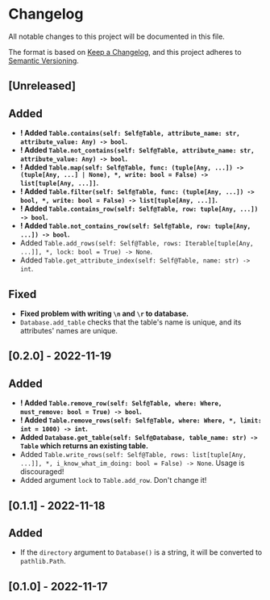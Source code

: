 # Changelog

All notable changes to this project will be documented in this file.

The format is based on [Keep a Changelog](https://keepachangelog.com/en/1.0.0/), and this project adheres to [Semantic Versioning](https://semver.org/spec/v2.0.0.html).

## [Unreleased]

## Added

- **! Added `Table.contains(self: Self@Table, attribute_name: str, attribute_value: Any) -> bool`.**
- **! Added `Table.not_contains(self: Self@Table, attribute_name: str, attribute_value: Any) -> bool`.**
- **! Added `Table.map(self: Self@Table, func: (tuple[Any, ...]) -> (tuple[Any, ...] | None), *, write: bool = False) -> list[tuple[Any, ...]]`.**
- **! Added `Table.filter(self: Self@Table, func: (tuple[Any, ...]) -> bool, *, write: bool = False) -> list[tuple[Any, ...]]`.**
- **! Added `Table.contains_row(self: Self@Table, row: tuple[Any, ...]) -> bool`.**
- **! Added `Table.not_contains_row(self: Self@Table, row: tuple[Any, ...]) -> bool`.**
- Added `Table.add_rows(self: Self@Table, rows: Iterable[tuple[Any, ...]], *, lock: bool = True) -> None`.
- Added `Table.get_attribute_index(self: Self@Table, name: str) -> int`.

## Fixed

- **Fixed problem with writing `\n` and `\r` to database.**
- `Database.add_table` checks that the table's name is unique, and its attributes' names are unique.

## [0.2.0] - 2022-11-19

## Added

- **! Added `Table.remove_row(self: Self@Table, where: Where, must_remove: bool = True) -> bool`.**
- **! Added `Table.remove_rows(self: Self@Table, where: Where, *, limit: int = 1000) -> int`.**
- **Added `Database.get_table(self: Self@Database, table_name: str) -> Table` which returns an existing table.**
- Added `Table.write_rows(self: Self@Table, rows: list[tuple[Any, ...]], *, i_know_what_im_doing: bool = False) -> None`. Usage is discouraged!
- Added argument `lock` to `Table.add_row`. Don't change it!

## [0.1.1] - 2022-11-18

## Added

- If the `directory` argument to `Database()` is a string, it will be converted to `pathlib.Path`.

## [0.1.0] - 2022-11-17
